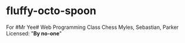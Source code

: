 # fluffy-octo-spoon
For #Mr Yee# Web Programming Class Chess Myles, Sebastian, Parker
Licensed: "**By no-one**"
